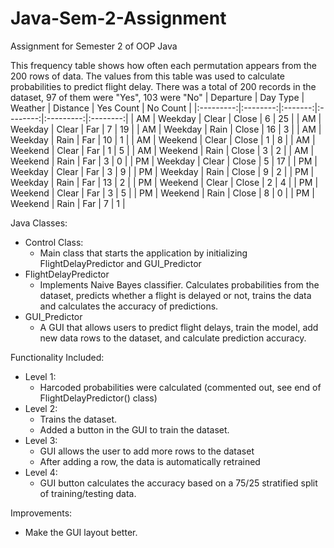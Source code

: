 # Java-Sem-2-Assignment
Assignment for Semester 2 of OOP Java

This frequency table shows how often each permutation appears from the 200 rows of data. The values from this table was used to calculate probabilities to predict flight delay.
There was a total of 200 records in the dataset, 97 of them were "Yes", 103 were "No"
| Departure | Day Type | Weather | Distance | Yes Count | No Count |
|:---------:|:--------:|:-------:|:--------:|:---------:|:--------:|
| AM        | Weekday  | Clear   | Close    | 6         | 25       |
| AM        | Weekday  | Clear   | Far      | 7         | 19       |
| AM        | Weekday  | Rain    | Close    | 16        | 3        |
| AM        | Weekday  | Rain    | Far      | 10        | 1        |
| AM        | Weekend  | Clear   | Close    | 1         | 8        |
| AM        | Weekend  | Clear   | Far      | 1         | 5        |
| AM        | Weekend  | Rain    | Close    | 3         | 2        |
| AM        | Weekend  | Rain    | Far      | 3         | 0        |
| PM        | Weekday  | Clear   | Close    | 5         | 17       |
| PM        | Weekday  | Clear   | Far      | 3         | 9        |
| PM        | Weekday  | Rain    | Close    | 9         | 2        |
| PM        | Weekday  | Rain    | Far      | 13        | 2        |
| PM        | Weekend  | Clear   | Close    | 2         | 4        |
| PM        | Weekend  | Clear   | Far      | 3         | 5        |
| PM        | Weekend  | Rain    | Close    | 8         | 0        |
| PM        | Weekend  | Rain    | Far      | 7         | 1        |

Java Classes: 
  - Control Class:
      - Main class that starts the application by initializing FlightDelayPredictor and GUI_Predictor
  - FlightDelayPredictor
      - Implements Naive Bayes classifier. Calculates probabilities from the dataset, predicts whether a flight is delayed or not, trains the data
        and calculates the accuracy of predictions.
  - GUI_Predictor
      - A GUI that allows users to predict flight delays, train the model, add new data rows to the dataset, and calculate prediction accuracy.

Functionality Included:
  - Level 1:
      - Harcoded probabilities were calculated (commented out, see end of FlightDelayPredictor() class)
  - Level 2:
      - Trains the dataset.
      - Added a button in the GUI to train the dataset.
  - Level 3:
      - GUI allows the user to add more rows to the dataset
      - After adding a row, the data is automatically retrained
  - Level 4:
      - GUI button calculates the accuracy based on a 75/25 stratified split of training/testing data.

Improvements:
  - Make the GUI layout better.
